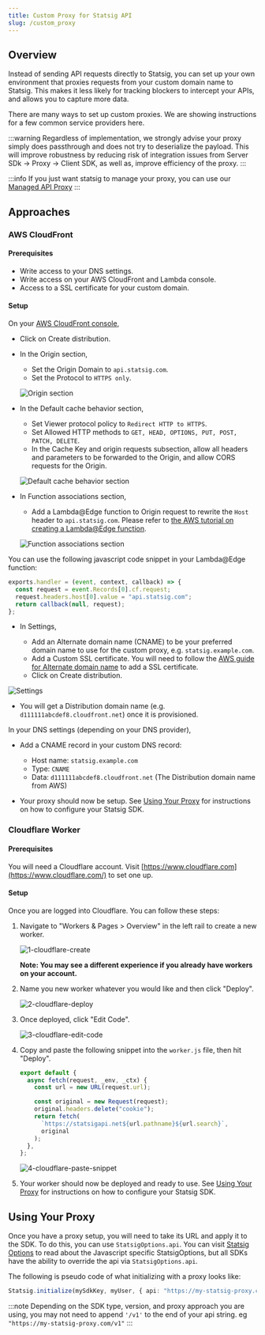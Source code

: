 ```yaml
---
title: Custom Proxy for Statsig API
slug: /custom_proxy
---
```


## Overview

Instead of sending API requests directly to Statsig, you can set up your own environment that proxies requests from your custom domain name to Statsig.  This makes it less likely for tracking blockers to intercept your APIs, and allows you to capture more data.

There are many ways to set up custom proxies. We are showing instructions for a few common service providers here.

:::warning
Regardless of implementation, we strongly advise your proxy simply does passthrough and does not try to deserialize the payload. This will improve robustness by reducing risk of integration issues from Server SDk -> Proxy -> Client SDK, as well as, improve efficiency of the proxy.
:::

:::info
If you just want statsig to manage your proxy, you can use our [Managed API Proxy](/infrastructure/managed-proxy)
:::

## Approaches

### AWS CloudFront

#### Prerequisites

- Write access to your DNS settings.
- Write access on your AWS CloudFront and Lambda console.
- Access to a SSL certificate for your custom domain.

#### Setup

On your [AWS CloudFront console](https://console.aws.amazon.com/cloudfront/),

- Click on Create distribution.
- In the Origin section,

  - Set the Origin Domain to `api.statsig.com`.
  - Set the Protocol to `HTTPS only`.

  ![Origin section](https://user-images.githubusercontent.com/7304774/178337858-834c6762-15b4-410d-91bb-68e04932523e.png)

- In the Default cache behavior section,

  - Set Viewer protocol policy to `Redirect HTTP to HTTPS`.
  - Set Allowed HTTP methods to `GET, HEAD, OPTIONS, PUT, POST, PATCH, DELETE`.
  - In the Cache Key and origin requests subsection, allow all headers and parameters to be forwarded to the Origin, and allow CORS requests for the Origin.

  ![Default cache behavior section](https://user-images.githubusercontent.com/7304774/178590547-acdedcb6-e15a-4086-a29f-0657242d9894.png)

- In Function associations section,

  - Add a Lambda@Edge function to Origin request to rewrite the `Host` header to `api.statsig.com`. Please refer to [the AWS tutorial on creating a Lambda@Edge function](https://docs.aws.amazon.com/AmazonCloudFront/latest/DeveloperGuide/lambda-edge-how-it-works-tutorial.html).

  ![Function associations section](https://user-images.githubusercontent.com/7304774/178591897-a93a046a-c76f-4fc6-ab0c-86452de99be7.png)

You can use the following javascript code snippet in your Lambda@Edge function:

```javascript
exports.handler = (event, context, callback) => {
  const request = event.Records[0].cf.request;
  request.headers.host[0].value = "api.statsig.com";
  return callback(null, request);
};
```

- In Settings,

  - Add an Alternate domain name (CNAME) to be your preferred domain name to use for the custom proxy, e.g. `statsig.example.com`.
  - Add a Custom SSL certificate. You will need to follow the [AWS guide for Alternate domain name](https://docs.aws.amazon.com/AmazonCloudFront/latest/DeveloperGuide/CNAMEs.html#alternate-domain-names-requirements) to add a SSL certificate.
  - Click on Create distribution.

![Settings](https://user-images.githubusercontent.com/7304774/178337890-828e9f37-dd28-43a3-adc1-061052916045.png)

- You will get a Distribution domain name (e.g. `d111111abcdef8.cloudfront.net`) once it is provisioned.

In your DNS settings (depending on your DNS provider),

- Add a CNAME record in your custom DNS record:

  - Host name: `statsig.example.com`
  - Type: `CNAME`
  - Data: `d111111abcdef8.cloudfront.net` (The Distribution domain name from AWS)

- Your proxy should now be setup. See [Using Your Proxy](#using-your-proxy) for instructions on how to configure your Statsig SDK.

### Cloudflare Worker

#### Prerequisites

You will need a Cloudflare account. Visit [https://www.cloudflare.com](https://www.cloudflare.com/) to set one up.

#### Setup

Once you are logged into Cloudflare. You can follow these steps:

1.  Navigate to "Workers & Pages > Overview" in the left rail to create a new worker.

    ![1-cloudflare-create](https://github.com/statsig-io/ios-sdk/assets/95646168/39bcd1ad-ddcc-4be9-9d71-905ed6a90b8b)

    **Note: You may see a different experience if you already have workers on your account.**

2.  Name you new worker whatever you would like and then click "Deploy".

    ![2-cloudflare-deploy](https://github.com/statsig-io/ios-sdk/assets/95646168/9d728e12-675e-4648-b6ee-ce84c72b305c)

3.  Once deployed, click "Edit Code".

    ![3-cloudflare-edit-code](https://github.com/statsig-io/ios-sdk/assets/95646168/8c971a58-5bb7-4faa-a7ba-4574ab29f0ce)

4.  Copy and paste the following snippet into the `worker.js` file, then hit "Deploy".

    ```javascript
    export default {
      async fetch(request, _env, _ctx) {
        const url = new URL(request.url);

        const original = new Request(request);
        original.headers.delete("cookie");
        return fetch(
          `https://statsigapi.net${url.pathname}${url.search}`,
          original
        );
      },
    };
    ```

    ![4-cloudflare-paste-snippet](https://github.com/statsig-io/ios-sdk/assets/95646168/558498dd-159f-409e-acef-a31e0dff86c2)

5.  Your worker should now be deployed and ready to use. See [Using Your Proxy](#using-your-proxy) for instructions on how to configure your Statsig SDK.

## Using Your Proxy

Once you have a proxy setup, you will need to take its URL and apply it to the SDK. To do this, you can use `StatsigOptions.api`. You can visit [Statsig Options](/client/javascript-sdk#statsig-options) to read about the Javascript specific StatsigOptions, but all SDKs have the ability to override the api via `StatsigOptions.api`.

The following is pseudo code of what initializing with a proxy looks like:

```typescript
Statsig.initialize(mySdkKey, myUser, { api: "https://my-statsig-proxy.com/v1" });
```

:::note
Depending on the SDK type, version, and proxy approach you are using, you may not need to append `'/v1'` to the end of your api string. eg `"https://my-statsig-proxy.com/v1"`
:::
